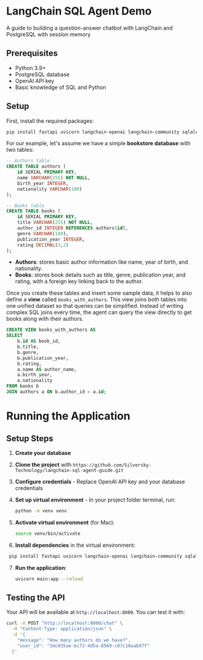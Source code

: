 # LangChain SQL Agent Demo
A guide to building a question-answer chatbot with LangChain and PostgreSQL with session memory

## Prerequisites

-   Python 3.9+
-   PostgreSQL database
-   OpenAI API key
-   Basic knowledge of SQL and Python

## Setup

First, install the required packages:

```bash
pip install fastapi uvicorn langchain-openai langchain-community sqlalchemy psycopg2-binary langchain-postgres asyncio
```

For our example, let's assume we have a simple **bookstore database** with two tables:

```sql
-- Authors table
CREATE TABLE authors (
    id SERIAL PRIMARY KEY,
    name VARCHAR(255) NOT NULL,
    birth_year INTEGER,
    nationality VARCHAR(100)
);

-- Books table  
CREATE TABLE books (
    id SERIAL PRIMARY KEY,
    title VARCHAR(255) NOT NULL,
    author_id INTEGER REFERENCES authors(id),
    genre VARCHAR(100),
    publication_year INTEGER,
    rating DECIMAL(3,2)
);
```

-   **Authors**: stores basic author information like name, year of birth, and nationality.
-   **Books**: stores book details such as title, genre, publication year, and rating, with a foreign key linking back to the author.

Once you create these tables and insert some sample data, it helps to also define a **view** called `books_with_authors`. This view joins both tables into one unified dataset so that queries can be simplified. Instead of writing complex SQL joins every time, the agent can query the view directly to get books along with their authors.

```sql
CREATE VIEW books_with_authors AS
SELECT 
    b.id AS book_id,
    b.title,
    b.genre,
    b.publication_year,
    b.rating,
    a.name AS author_name,
    a.birth_year,
    a.nationality
FROM books b
JOIN authors a ON b.author_id = a.id;
```

# Running the Application

## Setup Steps

1.  **Create your database**
2.  **Clone the project** with `https://github.com/Silversky-Technology/langchain-sql-agent-guide.git`
3.  **Configure credentials** - Replace OpenAI API key and your database credentials
4.  **Set up virtual environment** - In your project folder terminal, run:
    
    
    ```bash
    python -m venv venv
    ```
    
5.  **Activate virtual environment** (for Mac):
    

    
    ```bash
    source venv/bin/activate
    ```
    
6.  **Install dependencies** in the virtual environment:
   
   ```bash
    pip install fastapi uvicorn langchain-openai langchain-community sqlalchemy psycopg2-binary langchain-postgres asyncio
   ```
    
    
7.  **Run the application**:
    
    
    ```bash
    uvicorn main:app --reload
    ```
    

## Testing the API

Your API will be available at `http://localhost:8000`. You can test it with:



```bash
curl -X POST "http://localhost:8000/chat" \
  -H "Content-Type: application/json" \
  -d '{
    "message": "How many authors do we have?",
    "user_id": "3dc035ae-bc72-4d5a-8569-c87c10aab97f"
  }'
```


